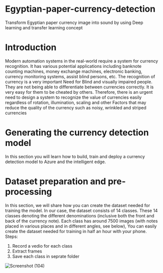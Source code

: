 # Egyptian-paper-currency-detection
Transform Egyptian paper currency image into sound by using Deep learning and transfer learning concept 
# Introduction
Modern automation systems in the real-world require a system for currency recognition. 
It has various potential applications including banknote counting machines, money exchange machines, electronic banking, currency monitoring systems, assist blind persons, etc. The recognition of currency is a very important Need for Blind and visually impaired people. 
They are not being able to differentiate between currencies correctly.
It is very easy for them to be cheated by others. 
Therefore, there is an urgent need to design a system to recognize the value of currencies easily regardless of rotation, illumination, scaling and other Factors that may reduce the quality of the currency such as noisy, wrinkled and striped currencies
# Generating the currency detection model
In this section you will learn how to build, train and deploy a currency detection model to Azure and the intelligent edge.
# Dataset preparation and pre-processing
In this section, we will share how you can create the dataset needed for training the model.
In our case, the dataset consists of 14 classes. These  14 classes denoting the different denominations (inclusive both the front and back of the currency note). Each class has around 7500 images (with notes placed in various places and in different angles, see below), You can easily create the dataset needed for training in half an hour with your phone.
Steps:
1. Record a vedio for each class
2. Extract frames 
3. Save each class in seprate folder

![Screenshot (104)](https://user-images.githubusercontent.com/45432562/92722223-8c584e80-f367-11ea-9ac0-330247b84c57.png)


